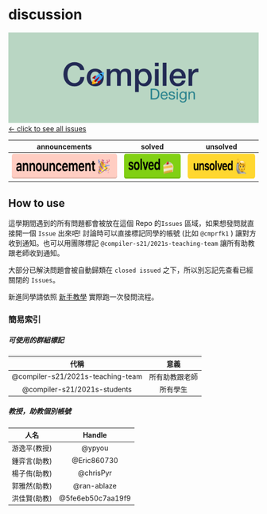 # discussion

<a href="https://github.com/compiler-s21/discussion/issues?utf8=%E2%9C%93&q=is%3Aissue"><img src="./res/landing-img.png"></img> <- click to see all issues</a>

|announcements|solved|unsolved|
|:-:|:-:|:-:|
|<a href="https://github.com/compiler-s21/discussion/issues?q=is%3Aissue+label%3A%22announcement+%3Atada%3A%22"><img height=50 src="./res/ann-label.png" alt="link to announcements"/></a>|<a href="https://github.com/compiler-s21/discussion/issues?utf8=%E2%9C%93&q=is%3Aissue+label%3A%22solved+%3Acake%3A%22+"><img height=50 src="./res/solved-label.png" alt="link to solved"/></a>|<a href="https://github.com/compiler-s21/discussion/issues?q=is%3Aissue+label%3A%22unsolved+%3Araising_hand%3A%22"><img height=50 src="./res/unsolved-label.png" alt="link to unsolved"/></a>|

##  How to use
這學期間遇到的所有問題都會被放在這個 Repo 的`Issues` 區域，如果想發問就直接開一個 `Issue` 出來吧!
討論時可以直接標記同學的帳號 (比如 `@cmprfk1` ) 讓對方收到通知。也可以用團隊標記 `@compiler-s21/2021s-teaching-team` 讓所有助教跟老師收到通知。

大部分已解決問題會被自動歸類在 `closed issued` 之下，所以別忘記先查看已經關閉的 `Issues`。

新進同學請依照 [新手教學](https://github.com/compiler-s21/discussion/issues/2) 實際跑一次發問流程。

### 簡易索引

##### 可使用的群組標記

|代稱|意義|
|:-:|:-:|
|@compiler-s21/2021s-teaching-team|所有助教跟老師|
|@compiler-s21/2021s-students|所有學生|

##### 教授，助教個別帳號

|人名|Handle|
|:-:|:-:|
|游逸平(教授)|@ypyou|
|鍾弈言(助教)|@Eric860730|
|楊子侑(助教)|@chrisPyr|
|郭雅然(助教)|@ran-ablaze|
|洪佳賢(助教)|@5fe6eb50c7aa19f9|
